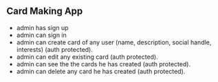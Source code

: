 ## Card Making App

- admin has sign up
- admin can sign in
- admin can create card of any user (name, description, social handle, interests) (auth protected).
- admin can edit any existing card (auth protected).
- admin can see the the cards he has created (auth protected).
- admin can delete any card he has created (auth protected).